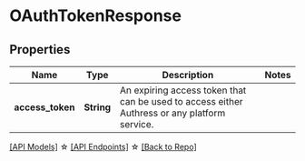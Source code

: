 # OAuthTokenResponse

## Properties

Name | Type | Description | Notes
------------ | ------------- | ------------- | -------------
**access_token** | **String** | An expiring access token that can be used to access either Authress or any platform service. | 

[[API Models]](./README.md#documentation-for-models) ☆ [[API Endpoints]](./README.md#documentation-for-api-endpoints) ☆ [[Back to Repo]](../README.md)



